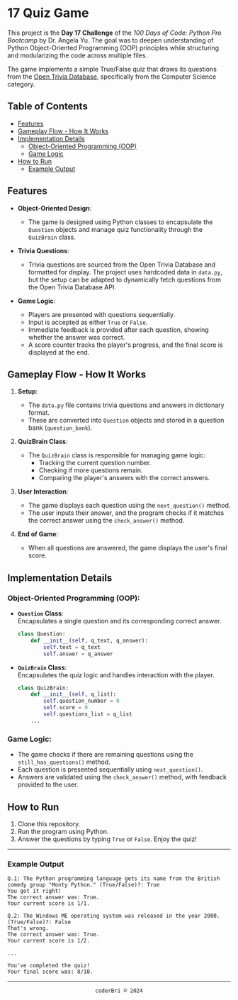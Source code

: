 # 17 Quiz Game

This project is the **Day 17 Challenge** of the *100 Days of Code: Python Pro Bootcamp* by Dr. Angela Yu. The goal was to deepen understanding of Python Object-Oriented Programming (OOP) principles while structuring and modularizing the code across multiple files.  

The game implements a simple True/False quiz that draws its questions from the [Open Trivia Database](https://opentdb.com/api_config.php), specifically from the Computer Science category.  


## Table of Contents
- [Features](#features)
- [Gameplay Flow - How It Works](#gameplay-flow---how-it-works)
- [Implementation Details](#implementation-details)
  - [Object-Oriented Programming (OOP)](#object-oriented-programming-oop)
  - [Game Logic](#game-logic)
- [How to Run](#how-to-run)
  - [Example Output](#example-output)


## Features
- **Object-Oriented Design**:
  - The game is designed using Python classes to encapsulate the `Question` objects and manage quiz functionality through the `QuizBrain` class.

- **Trivia Questions**:
  - Trivia questions are sourced from the Open Trivia Database and formatted for display. The project uses hardcoded data in `data.py`, but the setup can be adapted to dynamically fetch questions from the Open Trivia Database API.

- **Game Logic**: 
  - Players are presented with questions sequentially.  
  - Input is accepted as either `True` or `False`.  
  - Immediate feedback is provided after each question, showing whether the answer was correct.  
  - A score counter tracks the player's progress, and the final score is displayed at the end.


## Gameplay Flow - How It Works

1. **Setup**:
   - The `data.py` file contains trivia questions and answers in dictionary format.  
   - These are converted into `Question` objects and stored in a question bank (`question_bank`).  

2. **QuizBrain Class**:
   - The `QuizBrain` class is responsible for managing game logic:  
     - Tracking the current question number.  
     - Checking if more questions remain.  
     - Comparing the player's answers with the correct answers.  

3. **User Interaction**:
   - The game displays each question using the `next_question()` method.  
   - The user inputs their answer, and the program checks if it matches the correct answer using the `check_answer()` method.  

4. **End of Game**:  
   - When all questions are answered, the game displays the user's final score.



## Implementation Details

### Object-Oriented Programming (OOP):
- **`Question` Class**:  
  Encapsulates a single question and its corresponding correct answer.  
  ```python
  class Question:
      def __init__(self, q_text, q_answer):
          self.text = q_text
          self.answer = q_answer
  ```  

- **`QuizBrain` Class**:  
  Encapsulates the quiz logic and handles interaction with the player.  
  ```python
  class QuizBrain:
      def __init__(self, q_list):
          self.question_number = 0
          self.score = 0
          self.questions_list = q_list
      ...
  ```

### Game Logic:
- The game checks if there are remaining questions using the `still_has_questions()` method.  
- Each question is presented sequentially using `next_question()`.  
- Answers are validated using the `check_answer()` method, with feedback provided to the user.  


## How to Run

1. Clone this repository.
2. Run the program using Python.
3. Answer the questions by typing `True` or `False`. Enjoy the quiz!

---

### Example Output

```
Q.1: The Python programming language gets its name from the British comedy group "Monty Python." (True/False)?: True  
You got it right!  
The correct answer was: True.  
Your current score is 1/1.  

Q.2: The Windows ME operating system was released in the year 2000. (True/False)?: False  
That's wrong.  
The correct answer was: True.  
Your current score is 1/2.  

...  

You've completed the quiz!  
Your final score was: 8/10.
```


---
<section align="center">
  <code>coderBri © 2024</code>
</section>